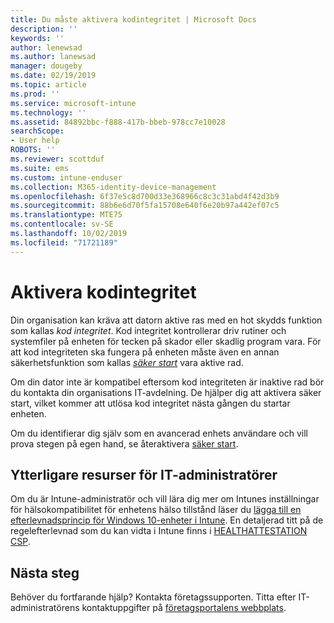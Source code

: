 ```yaml
---
title: Du måste aktivera kodintegritet | Microsoft Docs
description: ''
keywords: ''
author: lenewsad
ms.author: lanewsad
manager: dougeby
ms.date: 02/19/2019
ms.topic: article
ms.prod: ''
ms.service: microsoft-intune
ms.technology: ''
ms.assetid: 84892bbc-f888-417b-bbeb-978cc7e10028
searchScope:
- User help
ROBOTS: ''
ms.reviewer: scottduf
ms.suite: ems
ms.custom: intune-enduser
ms.collection: M365-identity-device-management
ms.openlocfilehash: 6f37e5c8d700d33e368966c8c3c31abd4f42d3b9
ms.sourcegitcommit: 88b6e6d70f5fa15708e640f6e20b97a442ef07c5
ms.translationtype: MTE75
ms.contentlocale: sv-SE
ms.lasthandoff: 10/02/2019
ms.locfileid: "71721189"
---
```

# <a name="enable-code-integrity"></a>Aktivera kodintegritet

Din organisation kan kräva att datorn aktive ras med en hot skydds funktion som kallas *kod integritet*. Kod integritet kontrollerar driv rutiner och systemfiler på enheten för tecken på skador eller skadlig program vara. För att kod integriteten ska fungera på enheten måste även en annan säkerhetsfunktion som kallas [*säker start*](https://docs.microsoft.com/windows/security/information-protection/secure-the-windows-10-boot-process#secure-boot) vara aktive rad.

Om din dator inte är kompatibel eftersom kod integriteten är inaktive rad bör du kontakta din organisations IT-avdelning. De hjälper dig att aktivera säker start, vilket kommer att utlösa kod integritet nästa gången du startar enheten.

Om du identifierar dig själv som en avancerad enhets användare och vill prova stegen på egen hand, se återaktivera [säker start](https://docs.microsoft.com/windows-hardware/manufacture/desktop/disabling-secure-boot#re-enable-secure-boot).

## <a name="additional-resources-for-it-administrators"></a>Ytterligare resurser för IT-administratörer

Om du är Intune-administratör och vill lära dig mer om Intunes inställningar för hälsokompatibilitet för enhetens hälso tillstånd läser du [lägga till en efterlevnadsprincip för Windows 10-enheter i Intune](https://docs.microsoft.com/intune/protect/compliance-policy-create-windows.md). En detaljerad titt på de regelefterlevnad som du kan vidta i Intune finns i [HEALTHATTESTATION CSP](https://docs.microsoft.com/windows/client-management/mdm/healthattestation-csp#step-8-take-appropriate-policy-action-based-on-evaluation-results).  

## <a name="next-steps"></a>Nästa steg

Behöver du fortfarande hjälp? Kontakta företagssupporten. Titta efter IT-administratörens kontaktuppgifter på [företagsportalens webbplats](https://go.microsoft.com/fwlink/?linkid=2010980).
